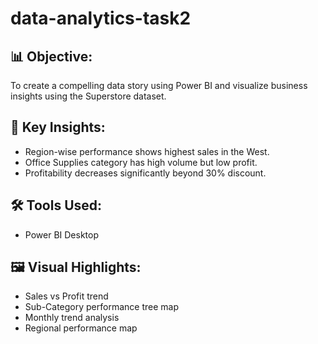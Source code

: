 # data-analytics-task2
## 📊 Objective:
To create a compelling data story using Power BI and visualize business insights using the Superstore dataset.
## 📌 Key Insights:
- Region-wise performance shows highest sales in the West.
- Office Supplies category has high volume but low profit.
- Profitability decreases significantly beyond 30% discount.
## 🛠 Tools Used:
- Power BI Desktop
## 🖼 Visual Highlights:
- Sales vs Profit trend
- Sub-Category performance tree map
- Monthly trend analysis
- Regional performance map
